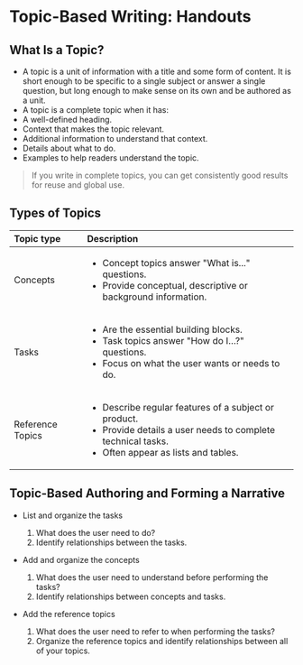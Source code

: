 # Topic-Based Writing: Handouts

## What Is a Topic?

* A topic is a unit of information with a title and some form of content. It is short enough to be specific to a single subject or answer a single question, but long enough to make sense on its own and be authored as a unit.
* A topic is a complete topic when it has:
* A well-defined heading.
* Context that makes the topic relevant.
* Additional information to understand that context.
* Details about what to do.
* Examples to help readers understand the topic.

> If you write in complete topics, you can get consistently good results for reuse and global use.

## Types of Topics

|Topic type |Description|
|:---				|:---				|
|Concepts 	|<ul><li>Concept topics answer "What is..." questions.</li> <li>Provide conceptual, descriptive or background information.</li></ul> |
|Tasks		 	|<ul><li>Are the essential building blocks.</li> <li>Task topics answer "How do I…?" questions.</li> <li>Focus on what the user wants or needs to do.</li></ul> |
|Reference Topics 	|<ul><li>Describe regular features of a subject or product.</li> <li>Provide details a user needs to complete technical tasks.</li> <li>Often appear as lists and tables.</li></ul> |


## Topic-Based Authoring and Forming a Narrative

* List and organize the tasks

	1.	What does the user need to do?
	2.	Identify relationships between the tasks.
	
* Add and organize the concepts

	1.	What does the user need to understand before performing the tasks?
	2.	Identify relationships between concepts and tasks.
	
* Add the reference topics
		
	1.	What does the user need to refer to when performing the tasks?
	2.	Organize the reference topics and identify relationships between all of your topics.
